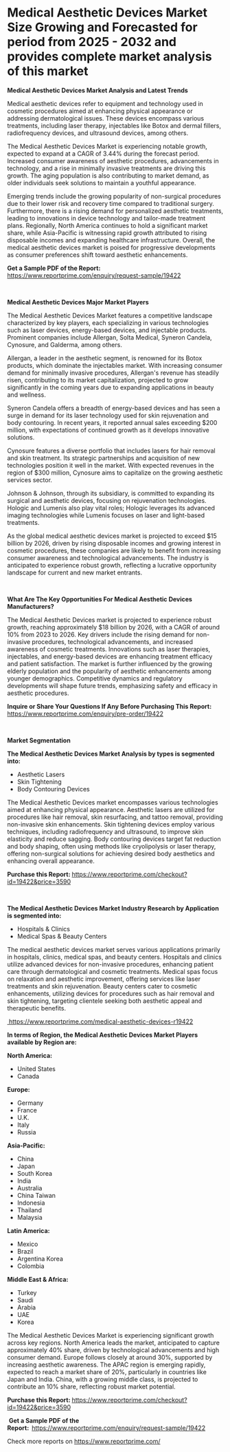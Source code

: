 <p><h1>Medical Aesthetic Devices Market Size Growing and Forecasted for period from 2025 - 2032 and provides complete market analysis of this market</h1></p><p><strong>Medical Aesthetic Devices Market Analysis and Latest Trends</strong></p>
<p><p>Medical aesthetic devices refer to equipment and technology used in cosmetic procedures aimed at enhancing physical appearance or addressing dermatological issues. These devices encompass various treatments, including laser therapy, injectables like Botox and dermal fillers, radiofrequency devices, and ultrasound devices, among others. </p><p>The Medical Aesthetic Devices Market is experiencing notable growth, expected to expand at a CAGR of 3.44% during the forecast period. Increased consumer awareness of aesthetic procedures, advancements in technology, and a rise in minimally invasive treatments are driving this growth. The aging population is also contributing to market demand, as older individuals seek solutions to maintain a youthful appearance. </p><p>Emerging trends include the growing popularity of non-surgical procedures due to their lower risk and recovery time compared to traditional surgery. Furthermore, there is a rising demand for personalized aesthetic treatments, leading to innovations in device technology and tailor-made treatment plans. Regionally, North America continues to hold a significant market share, while Asia-Pacific is witnessing rapid growth attributed to rising disposable incomes and expanding healthcare infrastructure. Overall, the medical aesthetic devices market is poised for progressive developments as consumer preferences shift toward aesthetic enhancements.</p></p>
<p><strong>Get a Sample PDF of the Report:&nbsp;</strong> <a href="https://www.reportprime.com/enquiry/request-sample/19422?utm_campaign=3355&utm_medium=2&utm_source=Github&utm_content=ia&utm_term=19032025&utm_id=medical-aesthetic-devices">https://www.reportprime.com/enquiry/request-sample/19422</a></p>
<p>&nbsp;</p>
<p><strong>Medical Aesthetic Devices Major Market Players</strong></p>
<p><p>The Medical Aesthetic Devices Market features a competitive landscape characterized by key players, each specializing in various technologies such as laser devices, energy-based devices, and injectable products. Prominent companies include Allergan, Solta Medical, Syneron Candela, Cynosure, and Galderma, among others.</p><p>Allergan, a leader in the aesthetic segment, is renowned for its Botox products, which dominate the injectables market. With increasing consumer demand for minimally invasive procedures, Allergan's revenue has steadily risen, contributing to its market capitalization, projected to grow significantly in the coming years due to expanding applications in beauty and wellness.</p><p>Syneron Candela offers a breadth of energy-based devices and has seen a surge in demand for its laser technology used for skin rejuvenation and body contouring. In recent years, it reported annual sales exceeding $200 million, with expectations of continued growth as it develops innovative solutions.</p><p>Cynosure features a diverse portfolio that includes lasers for hair removal and skin treatment. Its strategic partnerships and acquisition of new technologies position it well in the market. With expected revenues in the region of $300 million, Cynosure aims to capitalize on the growing aesthetic services sector.</p><p>Johnson & Johnson, through its subsidiary, is committed to expanding its surgical and aesthetic devices, focusing on rejuvenation technologies. Hologic and Lumenis also play vital roles; Hologic leverages its advanced imaging technologies while Lumenis focuses on laser and light-based treatments.</p><p>As the global medical aesthetic devices market is projected to exceed $15 billion by 2026, driven by rising disposable incomes and growing interest in cosmetic procedures, these companies are likely to benefit from increasing consumer awareness and technological advancements. The industry is anticipated to experience robust growth, reflecting a lucrative opportunity landscape for current and new market entrants.</p></p>
<p>&nbsp;</p>
<p><strong>What Are The Key Opportunities For Medical Aesthetic Devices Manufacturers?</strong></p>
<p><p>The Medical Aesthetic Devices market is projected to experience robust growth, reaching approximately $18 billion by 2026, with a CAGR of around 10% from 2023 to 2026. Key drivers include the rising demand for non-invasive procedures, technological advancements, and increased awareness of cosmetic treatments. Innovations such as laser therapies, injectables, and energy-based devices are enhancing treatment efficacy and patient satisfaction. The market is further influenced by the growing elderly population and the popularity of aesthetic enhancements among younger demographics. Competitive dynamics and regulatory developments will shape future trends, emphasizing safety and efficacy in aesthetic procedures.</p></p>
<p><strong>Inquire or Share Your Questions If Any Before Purchasing This Report:</strong> <a href="https://www.reportprime.com/enquiry/pre-order/19422?utm_campaign=3355&utm_medium=2&utm_source=Github&utm_content=ia&utm_term=19032025&utm_id=medical-aesthetic-devices">https://www.reportprime.com/enquiry/pre-order/19422</a></p>
<p>&nbsp;</p>
<p><strong>Market Segmentation</strong></p>
<p><strong>The Medical Aesthetic Devices Market Analysis by types is segmented into:</strong></p>
<p><ul><li>Aesthetic Lasers</li><li>Skin Tightening</li><li>Body Contouring Devices</li></ul></p>
<p><p>The Medical Aesthetic Devices market encompasses various technologies aimed at enhancing physical appearance. Aesthetic lasers are utilized for procedures like hair removal, skin resurfacing, and tattoo removal, providing non-invasive skin enhancements. Skin tightening devices employ various techniques, including radiofrequency and ultrasound, to improve skin elasticity and reduce sagging. Body contouring devices target fat reduction and body shaping, often using methods like cryolipolysis or laser therapy, offering non-surgical solutions for achieving desired body aesthetics and enhancing overall appearance.</p></p>
<p><strong>Purchase this Report:&nbsp;</strong><a href="https://www.reportprime.com/checkout?id=19422&price=3590&utm_campaign=3355&utm_medium=2&utm_source=Github&utm_content=ia&utm_term=19032025&utm_id=medical-aesthetic-devices">https://www.reportprime.com/checkout?id=19422&price=3590</a></p>
<p>&nbsp;</p>
<p><strong>The Medical Aesthetic Devices Market Industry Research by Application is segmented into:</strong></p>
<p><ul><li>Hospitals & Clinics</li><li>Medical Spas & Beauty Centers</li></ul></p>
<p><p>The medical aesthetic devices market serves various applications primarily in hospitals, clinics, medical spas, and beauty centers. Hospitals and clinics utilize advanced devices for non-invasive procedures, enhancing patient care through dermatological and cosmetic treatments. Medical spas focus on relaxation and aesthetic improvement, offering services like laser treatments and skin rejuvenation. Beauty centers cater to cosmetic enhancements, utilizing devices for procedures such as hair removal and skin tightening, targeting clientele seeking both aesthetic appeal and therapeutic benefits.</p></p>
<p><a href="https://www.reportprime.com/medical-aesthetic-devices-r19422?utm_campaign=3355&utm_medium=2&utm_source=Github&utm_content=ia&utm_term=19032025&utm_id=medical-aesthetic-devices">&nbsp;https://www.reportprime.com/medical-aesthetic-devices-r19422</a></p>
<p><strong>In terms of Region, the Medical Aesthetic Devices Market Players available by Region are:</strong></p>
<p>
    <p> <strong> North America: </strong>
        <ul>
            <li>United States</li>
            <li>Canada</li>
        </ul>
        </p> 
    <p> <strong> Europe: </strong>
        <ul>
            <li>Germany</li>
            <li>France</li>
            <li>U.K.</li>
            <li>Italy</li>
            <li>Russia</li>
        </ul>
        </p> 
    <p> <strong> Asia-Pacific: </strong>
        <ul>
            <li>China</li>
            <li>Japan</li>
            <li>South Korea</li>
            <li>India</li>
            <li>Australia</li>
            <li>China Taiwan</li>
            <li>Indonesia</li>
            <li>Thailand</li>
            <li>Malaysia</li>
        </ul>
        </p> 
    <p> <strong> Latin America: </strong>
        <ul>
            <li>Mexico</li>
            <li>Brazil</li>
            <li>Argentina Korea</li>
            <li>Colombia</li>
        </ul>
        </p> 
    <p> <strong> Middle East & Africa: </strong>
        <ul>
            <li>Turkey</li>
            <li>Saudi</li>
            <li>Arabia</li>
            <li>UAE</li>
            <li>Korea</li>
        </ul>
    </p>
    </p>
<p><p>The Medical Aesthetic Devices Market is experiencing significant growth across key regions. North America leads the market, anticipated to capture approximately 40% share, driven by technological advancements and high consumer demand. Europe follows closely at around 30%, supported by increasing aesthetic awareness. The APAC region is emerging rapidly, expected to reach a market share of 20%, particularly in countries like Japan and India. China, with a growing middle class, is projected to contribute an 10% share, reflecting robust market potential.</p></p>
<p><strong>Purchase this Report: </strong><a href="https://www.reportprime.com/checkout?id=19422&price=3590&utm_campaign=3355&utm_medium=2&utm_source=Github&utm_content=ia&utm_term=19032025&utm_id=medical-aesthetic-devices">https://www.reportprime.com/checkout?id=19422&price=3590</a></p>
<p>&nbsp;<strong>Get a Sample PDF of the Report:&nbsp;&nbsp;</strong><a href="https://www.reportprime.com/enquiry/request-sample/19422?utm_campaign=3355&utm_medium=2&utm_source=Github&utm_content=ia&utm_term=19032025&utm_id=medical-aesthetic-devices">https://www.reportprime.com/enquiry/request-sample/19422</a></p>
<p><strong></strong></p>
<p>Check more reports on <a href="https://www.reportprime.com/?utm_campaign=3355&utm_medium=2&utm_source=Github&utm_content=ia&utm_term=19032025&utm_id=medical-aesthetic-devices">https://www.reportprime.com/</a></p>